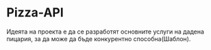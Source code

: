 # Pizza-API
Идеята на проекта е да се разработят основните услуги на дадена пицария, за да може да бъде конкурентно способна(Шаблон).
